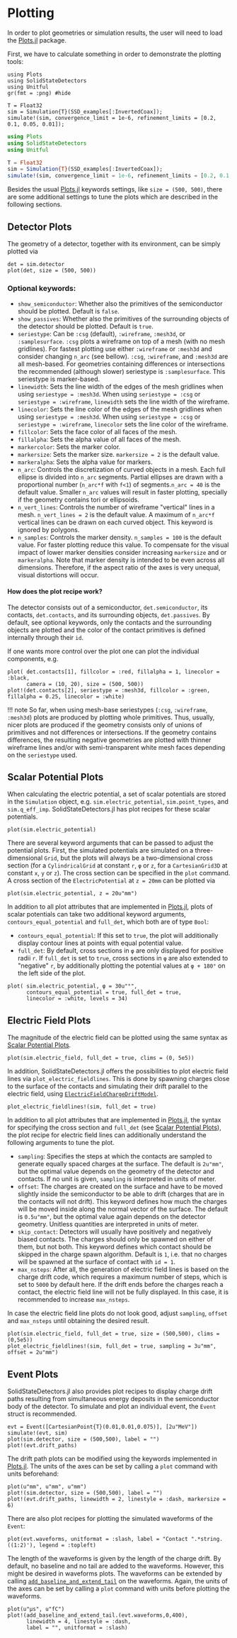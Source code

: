 # Plotting

In order to plot geometries or simulation results, the user will need to load the [Plots.jl](https://github.com/JuliaPlots/Plots.jl) package.

First, we have to calculate something in order to demonstrate the plotting tools:
````@setup tutorial
using Plots
using SolidStateDetectors
using Unitful
gr(fmt = :png) #hide

T = Float32
sim = Simulation{T}(SSD_examples[:InvertedCoax]);
simulate!(sim, convergence_limit = 1e-6, refinement_limits = [0.2, 0.1, 0.05, 0.01]);
````
````julia
using Plots
using SolidStateDetectors
using Unitful

T = Float32
sim = Simulation{T}(SSD_examples[:InvertedCoax]);
simulate!(sim, convergence_limit = 1e-6, refinement_limits = [0.2, 0.1, 0.05, 0.01]);
````

Besides the usual [Plots.jl](https://github.com/JuliaPlots/Plots.jl) keywords settings, like `size = (500, 500)`,
there are some additional settings to tune the plots which are described in the following sections.

## Detector Plots

The geometry of a detector, together with its environment, can be simply plotted via
````@example tutorial
det = sim.detector
plot(det, size = (500, 500))
````

### Optional keywords:
* `show_semiconductor`: Whether also the primitives of the semiconductor should be plotted. Default is `false`.
* `show_passives`: Whether also the primitives of the surrounding objects of the detector should be plotted. Default is `true`.
* `seriestype`: Can be `:csg` (default), `:wireframe`, `:mesh3d`, or `:samplesurface`. `:csg` plots a wireframe on top of a mesh (with no mesh gridlines). For fastest plotting use either `:wireframe` or `:mesh3d` and consider changing `n_arc` (see bellow). `:csg`, `:wireframe`, and `:mesh3d` are all mesh-based. For geometries containing differences or intersections the recommended (although slower) seriestype is `:samplesurface`. This seriestype is marker-based.  
* `linewidth`: Sets the line width of the edges of the mesh gridlines when using `seriestype = :mesh3d`. When using `seriestype = :csg` or `seriestype = :wireframe`, `linewidth` sets the line width of the wireframe.
* `linecolor`: Sets the line color of the edges of the mesh gridlines when using `seriestype = :mesh3d`. When using `seriestype = :csg` or `seriestype = :wireframe`, `linecolor` sets the line color of the wireframe.
* `fillcolor`: Sets the face color of all faces of the mesh.
* `fillalpha`: Sets the alpha value of all faces of the mesh.
* `markercolor`: Sets the marker color.
* `markersize`: Sets the marker size. `markersize = 2` is the default value.
* `markeralpha`: Sets the alpha value for markers.
* `n_arc`: Controls the discretization of curved objects in a mesh. Each full ellipse is divided into `n_arc` segments. Partial ellipses are drawn with a proportional number (`n_arc*f` with `f<1`) of segments.`n_arc = 40` is the default value. Smaller `n_arc` values will result in faster plotting, specially if the geometry contains tori or ellipsoids.
* `n_vert_lines`: Controls the number of wireframe "vertical" lines in a mesh. `n_vert_lines = 2` is the default value. A maximum of `n_arc*f` vertical lines can be drawn on each curved object. This keyword is ignored by polygons.
* `n_samples`: Controls the marker density. `n_samples = 100` is the default value. For faster plotting reduce this value. To compensate for the visual impact of lower marker densities consider increasing `markersize` and or `markeralpha`. Note that marker density is intended to be even across all dimensions. Therefore, if the aspect ratio of the axes is very unequal, visual distortions will occur. 

#### How does the plot recipe work?

The detector consists out of a semiconductor, `det.semiconductor`, its contacts, `det.contacts`,
and its surrounding objects, `det.passives`.
By default, see optional keywords, only the contacts and the surrounding objects are plotted
and the color of the contact primitives is defined internally through their `id`.

If one wants more control over the plot one can plot the individual components, e.g.
````@example tutorial
plot( det.contacts[1], fillcolor = :red, fillalpha = 1, linecolor = :black, 
      camera = (10, 20), size = (500, 500))
plot!(det.contacts[2], seriestype = :mesh3d, fillcolor = :green, fillalpha = 0.25, linecolor = :white)
````

!!! note
    So far, when using mesh-base seriestypes (`:csg`, `:wireframe`, `:mesh3d`) plots are produced by plotting whole primitives. Thus, usually, nicer plots are produced if the geometry consists only of unions of primitives and not differences or intersections. If the geometry contains differences, the resulting negative geometries are plotted with thinner wireframe lines and/or with semi-transparent white mesh faces depending on the `seriestype` used. 


## Scalar Potential Plots

When calculating the electric potential, a set of scalar potentials are stored in the `Simulation` object, e.g. `sim.electric_potential`, `sim.point_types`, and `sim.q_eff_imp`. SolidStateDetectors.jl has plot recipes for these scalar potentials.

````@example tutorial
plot(sim.electric_potential)
````

There are several keyword arguments that can be passed to adjust the potential plots.
First, the simulated potentials are simulated on a three-dimensional `Grid`, but the plots will always be a two-dimensional cross section (for a `CylindricalGrid` at constant `r`, `φ` or `z`, for a `CartesianGrid3D` at constant `x`, `y` or `z`).
The cross section can be specified in the `plot` command. A cross section of the `ElectricPotential` at `z = 20mm` can be plotted via
````@example tutorial
plot(sim.electric_potential, z = 20u"mm")
````

In addition to all plot attributes that are implemented in [Plots.jl](https://github.com/JuliaPlots/Plots.jl), plots of scalar potentials can take two additional keyword arguments, `contours_equal_potential` and `full_det`, which both are of type `Bool`:
* `contours_equal_potential`: If this set to `true`, the plot will additionally display contour lines at points with equal potential value.
* `full_det`: By default, cross sections in `φ` are only displayed for positive radii `r`. If `full_det` is set to `true`, cross sections in `φ` are also extended to "negative" `r`, by additionally plotting the potential values at `φ + 180°` on the left side of the plot.

````@example tutorial
plot( sim.electric_potential, φ = 30u"°", 
      contours_equal_potential = true, full_det = true, 
      linecolor = :white, levels = 34)
````


## Electric Field Plots

The magnitude of the electric field can be plotted using the same syntax as [Scalar Potential Plots](@ref).

````@example tutorial
plot(sim.electric_field, full_det = true, clims = (0, 5e5))
````

In addition, SolidStateDetectors.jl offers the possibilities to plot electric field lines via `plot_electric_fieldlines`.
This is done by spawning charges close to the surface of the contacts and simulating their drift
parallel to the electric field, using [`ElectricFieldChargeDriftModel`](@ref).

````@example tutorial
plot_electric_fieldlines!(sim, full_det = true)
````

In addition to all plot attributes that are implemented in [Plots.jl](https://github.com/JuliaPlots/Plots.jl),
the syntax for specifying the cross section and `full_det` (see [Scalar Potential Plots](@ref)),
the plot recipe for electric field lines can additionally understand the following arguments to tune the plot.
* `sampling`: Specifies the steps at which the contacts are sampled to generate equally spaced charges at the surface. The default is `2u"mm"`, but the optimal value depends on the geometry of the detector and contacts. If no unit is given, `sampling` is interpreted in units of meter.
* `offset`: The charges are created on the surface and have to be moved slightly inside the semiconductor to be able to drift (charges that are in the contacts will not drift). This keyword defines how much the charges will be moved inside along the normal vector of the surface. The default is `0.5u"mm"`, but the optimal value again depends on the detector geometry. Unitless quantities are interpreted in units of meter.
* `skip_contact`: Detectors will usually have positively and negatively biased contacts. The charges should only be spawned on either of them, but not both. This keyword defines which contact should be skipped in the charge spawn algorithm. Default is `1`, i.e. that no charges will be spawned at the surface of contact with `id = 1`.
* `max_nsteps`: After all, the generation of electric field lines is based on the charge drift code, which requires a maximum number of steps, which is set to `5000` by default here. If the drift ends before the charges reach a contact, the electric field line will not be fully displayed. In this case, it is recommended to increase `max_nsteps`.



In case the electric field line plots do not look good, adjust `sampling`, `offset` and `max_nsteps` until obtaining the desired result.
````@example tutorial
plot(sim.electric_field, full_det = true, size = (500,500), clims = (0,5e5))
plot_electric_fieldlines!(sim, full_det = true, sampling = 3u"mm", offset = 2u"mm")
````

## Event Plots

SolidStateDetectors.jl also provides plot recipes to display charge drift paths resulting from simultaneous energy deposits
in the semiconductor body of the detector. To simulate and plot an individual event, the `Event` struct is recommended.

````@example tutorial
evt = Event([CartesianPoint{T}(0.01,0.01,0.075)], [2u"MeV"])
simulate!(evt, sim)
plot(sim.detector, size = (500,500), label = "")
plot!(evt.drift_paths)
````

The drift path plots can be modified using the keywords implemented in [Plots.jl](https://github.com/JuliaPlots/Plots.jl).
The units of the axes can be set by calling a `plot` command with units beforehand:
````@example tutorial
plot(u"mm", u"mm", u"mm")
plot!(sim.detector, size = (500,500), label = "")
plot!(evt.drift_paths, linewidth = 2, linestyle = :dash, markersize = 6)
````

There are also plot recipes for plotting the simulated waveforms of the `Event`:
````@example tutorial
plot(evt.waveforms, unitformat = :slash, label = "Contact ".*string.((1:2)'), legend = :topleft)
````

The length of the waveforms is given by the length of the charge drift.
By default, no baseline and no tail are added to the waveforms. However, this might be desired in waveforms plots.
The waveforms can be extended by calling [`add_baseline_and_extend_tail`](@ref) on the waveforms.
Again, the units of the axes can be set by calling a `plot` command with units before plotting the waveforms.
````@example tutorial
plot(u"µs", u"fC")
plot!(add_baseline_and_extend_tail.(evt.waveforms,0,400), 
      linewidth = 4, linestyle = :dash, 
      label = "", unitformat = :slash)
````
